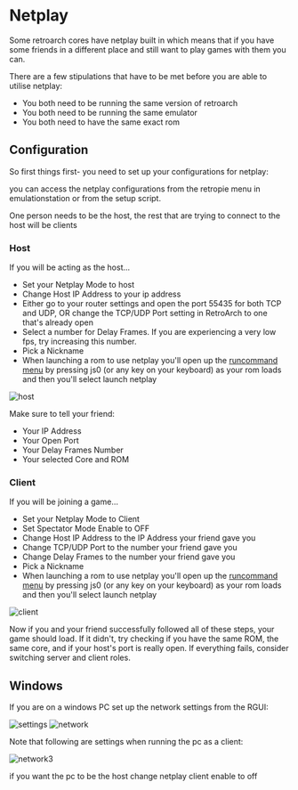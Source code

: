 # Netplay

Some retroarch cores have netplay built in which means that if you have some friends in a different place and still want to play games with them you can.

There are a few stipulations that have to be met before you are able to utilise netplay:

- You both need to be running the same version of retroarch
- You both need to be running the same emulator
- You both need to have the same exact rom

## Configuration

So first things first- you need to set up your configurations for netplay:

you can access the netplay configurations from the retropie menu in emulationstation or from the setup script.

One person needs to be the host, the rest that are trying to connect to the host will be clients

### Host

If you will be acting as the host...

- Set your Netplay Mode to host
- Change Host IP Address to your ip address
- Either go to your router settings and open the port 55435 for both TCP and UDP, OR change the TCP/UDP Port setting in RetroArch to one that's already open
- Select a number for Delay Frames. If you are experiencing a very low fps, try increasing this number.
- Pick a Nickname
- When launching a rom to use netplay you'll open up the [runcommand menu](https://github.com/retropie/retropie-setup/wiki/runcommand) by pressing js0 (or any key on your keyboard) as your rom loads and then you'll select launch netplay

![host](https://cloud.githubusercontent.com/assets/10035308/10062467/1c89bb58-6220-11e5-942b-7892d4b82050.png)

Make sure to tell your friend:
- Your IP Address
- Your Open Port
- Your Delay Frames Number
- Your selected Core and ROM

### Client

If you will be joining a game...

- Set your Netplay Mode to Client
- Set Spectator Mode Enable to OFF
- Change Host IP Address to the IP Address your friend gave you
- Change TCP/UDP Port to the number your friend gave you
- Change Delay Frames to the number your friend gave you
- Pick a Nickname
- When launching a rom to use netplay you'll open up the [runcommand menu](https://github.com/retropie/retropie-setup/wiki/runcommand) by pressing js0 (or any key on your keyboard) as your rom loads and then you'll select launch netplay

![client](https://cloud.githubusercontent.com/assets/10035308/10062468/2046ec02-6220-11e5-9d42-f58779986f93.png)

Now if you and your friend successfully followed all of these steps, your game should load. If it didn't, try checking if you have the same ROM, the same core, and if your host's port is really open. If everything fails, consider switching server and client roles. 

## Windows

If you are on a windows PC set up the network settings from the RGUI:

![settings](https://cloud.githubusercontent.com/assets/10035308/10062550/d0d17d8a-6220-11e5-8325-461c0d712668.png)
![network](https://cloud.githubusercontent.com/assets/10035308/10062551/d0d3dd5a-6220-11e5-910f-824cc081b902.png)

Note that following are settings when running the pc as a client:

![network3](https://cloud.githubusercontent.com/assets/10035308/10065131/9a09ef6c-623e-11e5-8b96-19c0254feb1a.png)

if you want the pc to be the host change netplay client enable to off